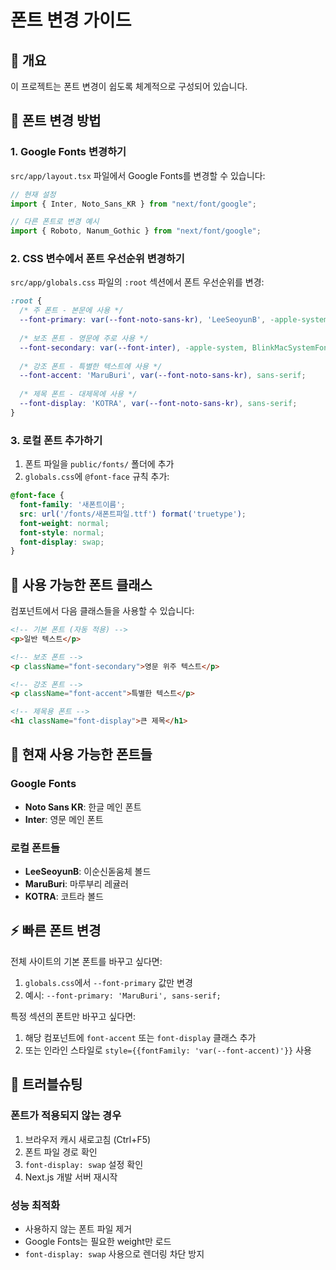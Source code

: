 # 폰트 변경 가이드

## 📝 개요
이 프로젝트는 폰트 변경이 쉽도록 체계적으로 구성되어 있습니다.

## 🎯 폰트 변경 방법

### 1. Google Fonts 변경하기
`src/app/layout.tsx` 파일에서 Google Fonts를 변경할 수 있습니다:

```typescript
// 현재 설정
import { Inter, Noto_Sans_KR } from "next/font/google";

// 다른 폰트로 변경 예시
import { Roboto, Nanum_Gothic } from "next/font/google";
```

### 2. CSS 변수에서 폰트 우선순위 변경하기
`src/app/globals.css` 파일의 `:root` 섹션에서 폰트 우선순위를 변경:

```css
:root {
  /* 주 폰트 - 본문에 사용 */
  --font-primary: var(--font-noto-sans-kr), 'LeeSeoyunB', -apple-system, BlinkMacSystemFont, system-ui, sans-serif;
  
  /* 보조 폰트 - 영문에 주로 사용 */
  --font-secondary: var(--font-inter), -apple-system, BlinkMacSystemFont, system-ui, sans-serif;
  
  /* 강조 폰트 - 특별한 텍스트에 사용 */
  --font-accent: 'MaruBuri', var(--font-noto-sans-kr), sans-serif;
  
  /* 제목 폰트 - 대제목에 사용 */
  --font-display: 'KOTRA', var(--font-noto-sans-kr), sans-serif;
}
```

### 3. 로컬 폰트 추가하기
1. 폰트 파일을 `public/fonts/` 폴더에 추가
2. `globals.css`에 `@font-face` 규칙 추가:

```css
@font-face {
  font-family: '새폰트이름';
  src: url('/fonts/새폰트파일.ttf') format('truetype');
  font-weight: normal;
  font-style: normal;
  font-display: swap;
}
```

## 🎨 사용 가능한 폰트 클래스

컴포넌트에서 다음 클래스들을 사용할 수 있습니다:

```html
<!-- 기본 폰트 (자동 적용) -->
<p>일반 텍스트</p>

<!-- 보조 폰트 -->
<p className="font-secondary">영문 위주 텍스트</p>

<!-- 강조 폰트 -->
<p className="font-accent">특별한 텍스트</p>

<!-- 제목용 폰트 -->
<h1 className="font-display">큰 제목</h1>
```

## 📁 현재 사용 가능한 폰트들

### Google Fonts
- **Noto Sans KR**: 한글 메인 폰트
- **Inter**: 영문 메인 폰트

### 로컬 폰트들
- **LeeSeoyunB**: 이순신돋움체 볼드
- **MaruBuri**: 마루부리 레귤러  
- **KOTRA**: 코트라 볼드

## ⚡ 빠른 폰트 변경

전체 사이트의 기본 폰트를 바꾸고 싶다면:

1. `globals.css`에서 `--font-primary` 값만 변경
2. 예시: `--font-primary: 'MaruBuri', sans-serif;`

특정 섹션의 폰트만 바꾸고 싶다면:

1. 해당 컴포넌트에 `font-accent` 또는 `font-display` 클래스 추가
2. 또는 인라인 스타일로 `style={{fontFamily: 'var(--font-accent)'}}` 사용

## 🔧 트러블슈팅

### 폰트가 적용되지 않는 경우
1. 브라우저 캐시 새로고침 (Ctrl+F5)
2. 폰트 파일 경로 확인
3. `font-display: swap` 설정 확인
4. Next.js 개발 서버 재시작

### 성능 최적화
- 사용하지 않는 폰트 파일 제거
- Google Fonts는 필요한 weight만 로드
- `font-display: swap` 사용으로 렌더링 차단 방지 
